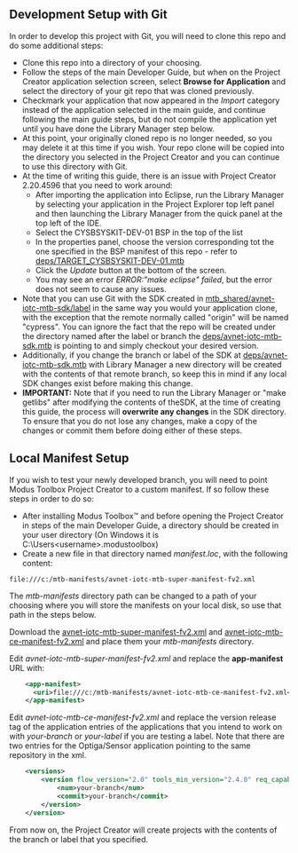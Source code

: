 ## Development Setup with Git

In order to develop this project with Git, you will need to clone this repo and do some additional steps:
- Clone this repo into a directory of your choosing.
- Follow the steps of the main Developer Guide, but when on the Project Creator application selection screen,
select **Browse for Application** and select the directory of your git repo that was cloned previously.
- Checkmark your application that now appeared in the *Import* category instead of the application selected in the main guide,
and continue following the main guide steps, but do not compile the application yet until you have done the Library Manager step below.
- At this point, your originally cloned repo is no longer needed, so you may delete it at this time if you wish.
Your repo clone will be copied into the directory you selected in the Project Creator and you can continue 
to use this directory with Git.
- At the time of writing this guide, there is an issue with Project Creator 2.20.4596 that you need to work around:
  - After importing the application into Eclipse, run the Library Manager 
  by selecting your application in the Project Explorer top left panel and then launching the Library Manager from the quick panel
  at the top left of the IDE.
  - Select the CYSBSYSKIT-DEV-01 BSP in the top of the list
  - In the properties panel, choose the version corresponding tot the one specified in the BSP manifest 
  of this repo - refer to [deps/TARGET_CYSBSYSKIT-DEV-01.mtb](deps/TARGET_CYSBSYSKIT-DEV-01.mtb)
  - Click the *Update* button at the bottom of the screen.
  - You may see an error *ERROR:"make eclipse" failed*, but the error does not seem to cause any issues.
- Note that you can use Git with the SDK created in [mtb_shared/avnet-iotc-mtb-sdk/label](mtb_shared/avnet-iotc-mtb-sdk/label)
in the same way you would your application clone, with the exception that
the remote normally called "origin" will be named "cypress". You can ignore the fact that the repo
will be created under the directory named after the label or branch the [deps/avnet-iotc-mtb-sdk.mtb](deps/avnet-iotc-mtb-sdk.mtb)
is pointing to and simply checkout your desired version.
- Additionally, if you change the branch or label of the SDK at [deps/avnet-iotc-mtb-sdk.mtb](deps/avnet-iotc-mtb-sdk.mtb)
with Library Manager a new directory will be created with the contents of that remote branch, so keep this in mind
if any local SDK changes exist before making this change. 
- **IMPORTANT:** Note that if you need to run the Library Manager or "make getlibs" after modifying the contents of theSDK,
at the time of creating this guide, the process will **overwrite any changes** in the SDK directory.
To ensure that you do not lose any changes, make a copy of the changes or commit them before doing either of these steps.
  

## Local Manifest Setup

If you wish to test your newly developed branch, you will need to point Modus Toolbox Project Creator
to a custom manifest. If so follow these steps in order to do so:

- After installing Modus Toolbox&trade; and before opening the Project Creator in steps of the main Developer Guide,
a directory should be created in your user directory (On Windows it is C:\Users\<username>\.modustoolbox\)
- Create a new file in that directory named *manifest.loc*, with the following content:
```
file:///c:/mtb-manifests/avnet-iotc-mtb-super-manifest-fv2.xml
```
The *mtb-manifests* directory path can be changed to a path of your choosing where you will store the manifests on your local disk,
so use that path in the steps below.

Download the [avnet-iotc-mtb-super-manifest-fv2.xml](https://raw.githubusercontent.com/avnet-iotconnect/avnet-iotc-mtb-super-manifest/main/avnet-iotc-mtb-super-manifest-fv2.xml)
and [avnet-iotc-mtb-ce-manifest-fv2.xml](https://raw.githubusercontent.com/avnet-iotconnect/avnet-iotc-mtb-ce-manifest/main/avnet-iotc-mtb-ce-manifest-fv2.xml)
and place them your *mtb-manifests* directory.

Edit *avnet-iotc-mtb-super-manifest-fv2.xml* and replace the **app-manifest** URL with:
```xml
    <app-manifest>
      <uri>file:///c:/mtb-manifests/avnet-iotc-mtb-ce-manifest-fv2.xml</uri>
    </app-manifest>
```

Edit *avnet-iotc-mtb-ce-manifest-fv2.xml* and replace the version release tag of the application 
entries of the applications that you intend to work on with *your-branch* or *your-label* if you are testing a label. 
Note that there are two entries for the Optiga/Sensor application pointing to the same repository in the xml.
```xml
	<versions>
        <version flow_version="2.0" tools_min_version="2.4.0" req_capabilities_per_version="bsp_gen2">
            <num>your-branch</num>
            <commit>your-branch</commit>
        </version>
    </version>
```
From now on, the Project Creator will create projects with the contents of the branch or label that you specified. 